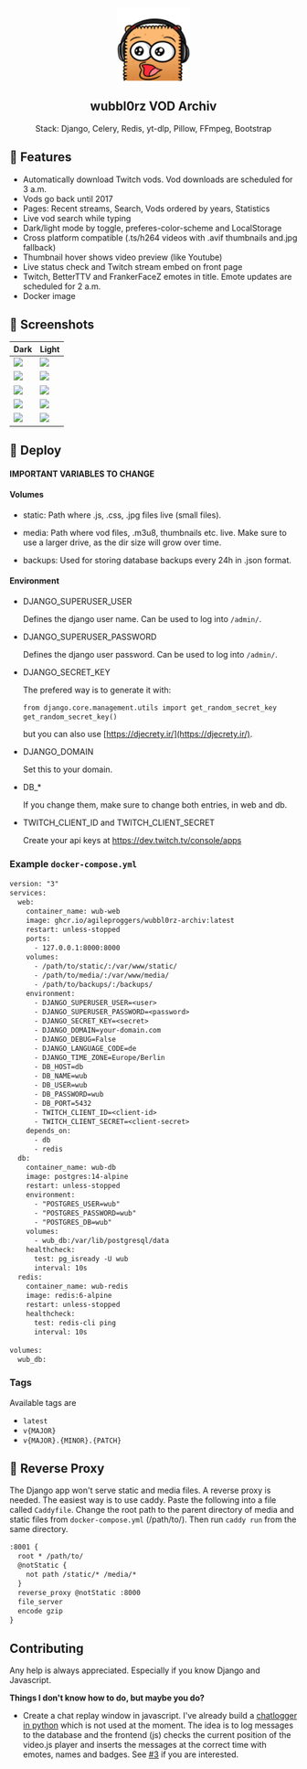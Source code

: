 <div align="center" width="100%">
    <img src="wubbl0rz_archiv/archiv/static/img/wubPog.png" width="128"/>
</div>

<div align="center" width="100%">
    <h2>wubbl0rz VOD Archiv</h2>
    <p>Stack: Django, Celery, Redis, yt-dlp, Pillow, FFmpeg, Bootstrap</p>
</div>

## 🚀 Features

* Automatically download Twitch vods. Vod downloads are scheduled for 3 a.m.
* Vods go back until 2017
* Pages: Recent streams, Search, Vods ordered by years, Statistics
* Live vod search while typing
* Dark/light mode by toggle, preferes-color-scheme and LocalStorage
* Cross platform compatible (.ts/h264 videos with .avif thumbnails and.jpg fallback)
* Thumbnail hover shows video preview (like Youtube)
* Live status check and Twitch stream embed on front page
* Twitch, BetterTTV and FrankerFaceZ emotes in title. Emote updates are scheduled for 2 a.m.
* Docker image

## 📸 Screenshots

| Dark | Light |
| ---- | ----- |
| ![](https://i.imgur.com/zYMnfly.png) | ![](https://i.imgur.com/j0DBl0T.png) |
| ![](https://i.imgur.com/Ln6yJwZ.png) | ![](https://i.imgur.com/mxP330u.png) |
| ![](https://i.imgur.com/DUTdbBY.png) | ![](https://i.imgur.com/1G0KKjq.png) |
| ![](https://i.imgur.com/t9iv9sM.png) | ![](https://i.imgur.com/xRfL6sh.png) |
| ![](https://i.imgur.com/0Pzx7UF.png) | ![](https://i.imgur.com/lRvGmqc.png) |

## 🐳 Deploy

#### IMPORTANT VARIABLES TO CHANGE

#### Volumes

* static: Path where .js, .css, .jpg files live (small files).

* media: Path where vod files, .m3u8, thumbnails etc. live. Make sure to use a larger drive, as the dir size will grow over time.

* backups: Used for storing database backups every 24h in .json format.

#### Environment

* DJANGO_SUPERUSER_USER

  Defines the django user name. Can be used to log into `/admin/`.

* DJANGO_SUPERUSER_PASSWORD

  Defines the django user password. Can be used to log into `/admin/`.

* DJANGO_SECRET_KEY

  The prefered way is to generate it with:

  ```
  from django.core.management.utils import get_random_secret_key  
  get_random_secret_key()
  ```

  but you can also use [https://djecrety.ir/](https://djecrety.ir/).

* DJANGO_DOMAIN

  Set this to your domain.

* DB_*

  If you change them, make sure to change both entries, in web and db.

* TWITCH_CLIENT_ID and TWITCH_CLIENT_SECRET

  Create your api keys at https://dev.twitch.tv/console/apps

### Example `docker-compose.yml`

```
version: "3"
services:
  web:
    container_name: wub-web
    image: ghcr.io/agileproggers/wubbl0rz-archiv:latest
    restart: unless-stopped
    ports:
      - 127.0.0.1:8000:8000
    volumes:
      - /path/to/static/:/var/www/static/
      - /path/to/media/:/var/www/media/
      - /path/to/backups/:/backups/
    environment:
      - DJANGO_SUPERUSER_USER=<user>
      - DJANGO_SUPERUSER_PASSWORD=<password>
      - DJANGO_SECRET_KEY=<secret>
      - DJANGO_DOMAIN=your-domain.com
      - DJANGO_DEBUG=False
      - DJANGO_LANGUAGE_CODE=de
      - DJANGO_TIME_ZONE=Europe/Berlin
      - DB_HOST=db
      - DB_NAME=wub
      - DB_USER=wub
      - DB_PASSWORD=wub
      - DB_PORT=5432
      - TWITCH_CLIENT_ID=<client-id>
      - TWITCH_CLIENT_SECRET=<client-secret>
    depends_on:
      - db
      - redis
  db:
    container_name: wub-db
    image: postgres:14-alpine
    restart: unless-stopped
    environment:
      - "POSTGRES_USER=wub"
      - "POSTGRES_PASSWORD=wub"
      - "POSTGRES_DB=wub"
    volumes:
      - wub_db:/var/lib/postgresql/data
    healthcheck:
      test: pg_isready -U wub
      interval: 10s
  redis:
    container_name: wub-redis
    image: redis:6-alpine
    restart: unless-stopped
    healthcheck:
      test: redis-cli ping
      interval: 10s

volumes:
  wub_db:
```

### Tags

Available tags are

* `latest`
* `v{MAJOR}`
* `v{MAJOR}.{MINOR}.{PATCH}`

## 🚪 Reverse Proxy

The Django app won't serve static and media files. A reverse proxy is needed. The easiest way is to use caddy. Paste the following into a file called `Caddyfile`. Change the root path to the parent directory of media and static files from `docker-compose.yml` (/path/to/). Then run `caddy run` from the same directory.

```
:8001 {
  root * /path/to/
  @notStatic {
    not path /static/* /media/*
  }
  reverse_proxy @notStatic :8000
  file_server
  encode gzip
}
```

## Contributing

Any help is always appreciated. Especially if you know Django and Javascript.

**Things I don't know how to do, but maybe you do?**

* Create a chat replay window in javascript. I've already build a [chatlogger in python](wubbl0rz_archiv/archiv/management/commands/run_chatlog.py) which is not used at the moment. The idea is to log messages to the database and the frontend (js) checks the current position of the video.js player and inserts the messages at the correct time with emotes, names and badges. See [#3](https://github.com/AgileProggers/wubbl0rz-archiv/issues/3) if you are interested.
